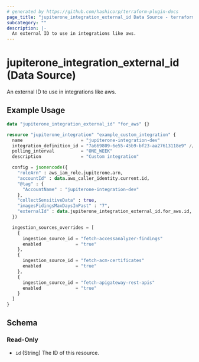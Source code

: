 ```yaml
---
# generated by https://github.com/hashicorp/terraform-plugin-docs
page_title: "jupiterone_integration_external_id Data Source - terraform-provider-jupiterone"
subcategory: ""
description: |-
  An external ID to use in integrations like aws.
---
```


# jupiterone_integration_external_id (Data Source)

An external ID to use in integrations like aws.

## Example Usage

```terraform
data "jupiterone_integration_external_id" "for_aws" {}

resource "jupiterone_integration" "example_custom_integration" {
  name                      = "jupiterone-integration-dev"
  integration_definition_id = "7a669809-6e55-45b9-bf23-aa27613118e9" // AWS
  polling_interval          = "ONE_WEEK"
  description               = "Custom integration"

  config = jsonencode({
    "roleArn" : aws_iam_role.jupiterone.arn,
    "accountId" : data.aws_caller_identity.current.id,
    "@tag" : {
      "AccountName" : "jupiterone-integration-dev"
    },
    "collectSensitiveData" : true,
    "imagesFidingsMaxDaysInPast" : "7",
    "externalId" : data.jupiterone_integration_external_id.for_aws.id,
  })

  ingestion_sources_overrides = [
    {
      ingestion_source_id = "fetch-accessanalyzer-findings"
      enabled             = "true"
    },
    {
      ingestion_source_id = "fetch-acm-certificates"
      enabled             = "true"
    },
    {
      ingestion_source_id = "fetch-apigateway-rest-apis"
      enabled             = "true"
    }
  ]
}
```

<!-- schema generated by tfplugindocs -->
## Schema

### Read-Only

- `id` (String) The ID of this resource.


